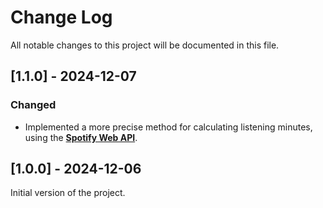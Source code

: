 
# Change Log
All notable changes to this project will be documented in this file.
 
## [1.1.0] - 2024-12-07

### Changed
- Implemented a more precise method for calculating listening minutes, using the **[Spotify Web API](https://developer.spotify.com/documentation/web-api)**.
 
## [1.0.0] - 2024-12-06
 
Initial version of the project.